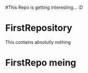 #This Repo is getting interesting... :D
# FirstRepository
This contains absolutly nothing

# FirstRepo meing

